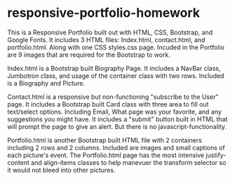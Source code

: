# responsive-portfolio-homework

This is a Responsive Portfolio built out with HTML, CSS, Bootstrap, and Google Fonts. It includes 3 HTML files: Index.html, contact.html, and portfolio.html. Along with one CSS styles.css page. Incuded in the Portfolio are 9 images that are required for the Bootstrap to work. 

Index.html is a Bootstrap built Biography Page. It includes a NavBar class, Jumbotron class, and usage of the container class with two rows. Included is a Biography and Picture. 

Contact.html is a responsive but non-functioning "subscribe to the User" page. It includes a Bootstrap built Card class with three area to fill out text/select options. Including Email, What page was your favorite, and any suggestions you might have. It includes a "submit" button built in HTML that will prompt the page to give an alert. But there is no javascript-functionality. 

Portfolio.html is another Bootstrap built HTML file with 2 containers including 2 rows and 2 columns. Included are images and small captions of each picture's event. The Portfolio.html page has the most intensive justify-content and align-items classes to help manevuer the transform selector so it would not bleed into other pictures. 


